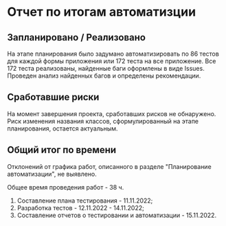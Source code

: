 # Отчет по итогам автоматизции

## Запланировано / Реализовано
На этапе планирования было задумано автоматизировать по 86 тестов для каждой формы приложения или 172 теста на все приложение.
Все 172 теста реализованы, найденные баги оформлены в виде Issues. Проведен анализ найденных багов и определены рекомендации.
## Сработавшие риски
На момент завершения проекта, сработавших рисков не обнаружено. Риск изменения названия классов, сформулированный на этапе планирования, остается актуальным.
## Общий итог по времени
Отклонений от графика работ, описанного в разделе "Планирование автоматизации", не выявлено.

Общее время проведения работ - 38 ч.
1. Составление плана тестирования - 11.11.2022;
2. Разработка тестов - 12.11.2022 - 14.11.2022;
3. Составление отчетов о тестировании и автоматизации - 15.11.2022.